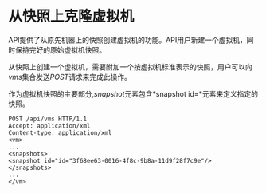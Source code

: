 # 从快照上克隆虚拟机

API提供了从原先机器上的快照创建虚拟机的功能。API用户新建一个虚拟机，同时保持完好的原始虚拟机快照。

从快照上创建一个虚拟机，需要附加一个按虚拟机标准表示的快照，用户可以向*vms*集合发送*POST*请求来完成此操作。

作为虚拟机快照的主要部分,*snapshot*元素包含*snapshot
id=*元素来定义指定的快照。

                   
    POST /api/vms HTTP/1.1
    Accept: application/xml
    Content-type: application/xml
    <vm>
    ...
    <snapshots>
    <snapshot id="id="3f68ee63-0016-4f8c-9b8a-11d9f28f7c9e"/>
    </snapshots>
    ...
    </vm>
                    
                
